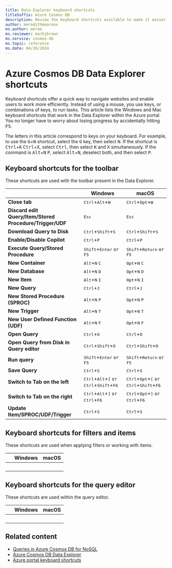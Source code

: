 ```yaml
---
title: Data Explorer keyboard shortcuts
titleSuffix: Azure Cosmos DB
description: Review the keyboard shortcuts available to make it easier to navigate the Data Explorer for Azure Cosmos DB.
author: meredithmooreux
ms.author: merae
ms.reviewer: markjbrown
ms.service: cosmos-db
ms.topic: reference
ms.date: 04/26/2024
---
```


# Azure Cosmos DB Data Explorer shortcuts

Keyboard shortcuts offer a quick way to navigate websites and enable users to work more efficiently. Instead of using a mouse, you use keys, or combinations of keys, to run tasks. This article lists the Windows and Mac keyboard shortcuts that work in the Data Explorer within the Azure portal. You no longer have to worry about losing progress by accidentally hitting <kbd>F5</kbd>.

The letters in this article correspond to keys on your keyboard. For example, to use the <kbd>G</kbd>+<kbd>N</kbd> shortcut, select the <kbd>G</kbd> key, then select <kbd>N</kbd>. If the shortcut is <kbd>Ctrl</kbd>+<kbd>K</kbd> <kbd>Ctrl</kbd>+<kbd>X</kbd>, select <kbd>Ctrl</kbd>, then select <kbd>K</kbd> and <kbd>X</kbd> simultaneously. If the command is <kbd>Alt</kbd>+<kbd>N</kbd>&nbsp;<kbd>P</kbd>, select <kbd>Alt</kbd>+<kbd>N</kbd>, deselect both, and then select <kbd>P</kbd>.

## Keyboard shortcuts for the toolbar

These shortcuts are used with the toolbar present in the Data Explorer.

| | Windows | macOS |
| --- | --- | --- |
| **Close tab** | <kbd>Ctrl</kbd>+<kbd>Alt</kbd>+<kbd>W</kbd> | <kbd>Ctrl</kbd>+<kbd>Opt</kbd>+<kbd>W
| **Discard edit Query/Item/Stored Procedure/Trigger/UDF** | <kbd>Esc</kbd> | <kbd>Esc</kbd> |
| **Download Query to Disk** | <kbd>Ctrl</kbd>+<kbd>Shift</kbd>+<kbd>S</kbd> | <kbd>Ctrl</kbd>+<kbd>Shift</kbd>+<kbd>S</kbd> |
| **Enable/Disable Copilot** | <kbd>Ctrl</kbd>+<kbd>P</kbd> | <kbd>Ctrl</kbd>+<kbd>P</kbd> |
| **Execute Query/Stored Procedure** | <kbd>Shift</kbd>+<kbd>Enter</kbd> `or` <kbd>F5</kbd> | <kbd>Shift</kbd>+<kbd>Return</kbd> `or` <kbd>F5</kbd> |
| **New Container** | <kbd>Alt</kbd>+<kbd>N</kbd>&nbsp;<kbd>C</kbd> | <kbd>Opt</kbd>+<kbd>N</kbd>&nbsp;<kbd>C</kbd> |
| **New Database** | <kbd>Alt</kbd>+<kbd>N</kbd>&nbsp;<kbd>D</kbd> | <kbd>Opt</kbd>+<kbd>N</kbd>&nbsp;<kbd>D</kbd> |
| **New Item** | <kbd>Alt</kbd>+<kbd>N</kbd>&nbsp;<kbd>I</kbd> | <kbd>Opt</kbd>+<kbd>N</kbd>&nbsp;<kbd>I</kbd> |
| **New Query** | <kbd>Ctrl</kbd>+<kbd>J</kbd> | <kbd>Ctrl</kbd>+<kbd>J</kbd> |
| **New Stored Procedure (SPROC)** | <kbd>Alt</kbd>+<kbd>N</kbd>&nbsp;<kbd>P</kbd> | <kbd>Opt</kbd>+<kbd>N</kbd>&nbsp;<kbd>P</kbd> |
| **New Trigger** | <kbd>Alt</kbd>+<kbd>N</kbd>&nbsp;<kbd>T</kbd> | <kbd>Opt</kbd>+<kbd>N</kbd>&nbsp;<kbd>T</kbd> |
| **New User Defined Function (UDF)** | <kbd>Alt</kbd>+<kbd>N</kbd>&nbsp;<kbd>F</kbd> | <kbd>Opt</kbd>+<kbd>N</kbd>&nbsp;<kbd>F</kbd> |
| **Open Query** | <kbd>Ctrl</kbd>+<kbd>O</kbd> | <kbd>Ctrl</kbd>+<kbd>O</kbd> |
| **Open Query from Disk in Query editor** | <kbd>Ctrl</kbd>+<kbd>Shift</kbd>+<kbd>O</kbd> | <kbd>Ctrl</kbd>+<kbd>Shift</kbd>+<kbd>O</kbd> |
| **Run query** | <kbd>Shift</kbd>+<kbd>Enter</kbd> `or` <kbd>F5</kbd> | <kbd>Shift</kbd>+<kbd>Return</kbd> `or` <kbd>F5</kbd> |
| **Save Query** | <kbd>Ctrl</kbd>+<kbd>S</kbd> | <kbd>Ctrl</kbd>+<kbd>S</kbd> |
| **Switch to Tab on the left** | <kbd>Ctrl</kbd>+<kbd>Alt</kbd>+<kbd>[</kbd> `or` <kbd>Ctrl</kbd>+<kbd>Shift</kbd>+<kbd>F6</kbd> | <kbd>Ctrl</kbd>+<kbd>Opt</kbd>+<kbd>[</kbd> `or` <kbd>Ctrl</kbd>+<kbd>Shift</kbd>+<kbd>F6</kbd> |
| **Switch to Tab on the right** | <kbd>Ctrl</kbd>+<kbd>Alt</kbd>+<kbd>]</kbd> `or` <kbd>Ctrl</kbd>+<kbd>F6</kbd> | <kbd>Ctrl</kbd>+<kbd>Opt</kbd>+<kbd>]</kbd> `or` <kbd>Ctrl</kbd>+<kbd>F6</kbd> |
| **Update Item/SPROC/UDF/Trigger** | <kbd>Ctrl</kbd>+<kbd>S</kbd> | <kbd>Ctrl</kbd>+<kbd>S</kbd> |

## Keyboard shortcuts for filters and items

These shortcuts are used when applying filters or working with items.

| | Windows | macOS |
| --- | --- | --- |
| **&nbsp;** | | |

## Keyboard shortcuts for the query editor

These shortcuts are used within the query editor.

| | Windows | macOS |
| --- | --- | --- |
| **&nbsp;** | | |

## Related content

- [Queries in Azure Cosmos DB for NoSQL](nosql/query/index.yml)
- [Azure Cosmos DB Data Explorer](data-explorer.md)
- [Azure portal keyboard shortcuts](../azure-portal/azure-portal-keyboard-shortcuts.md)
